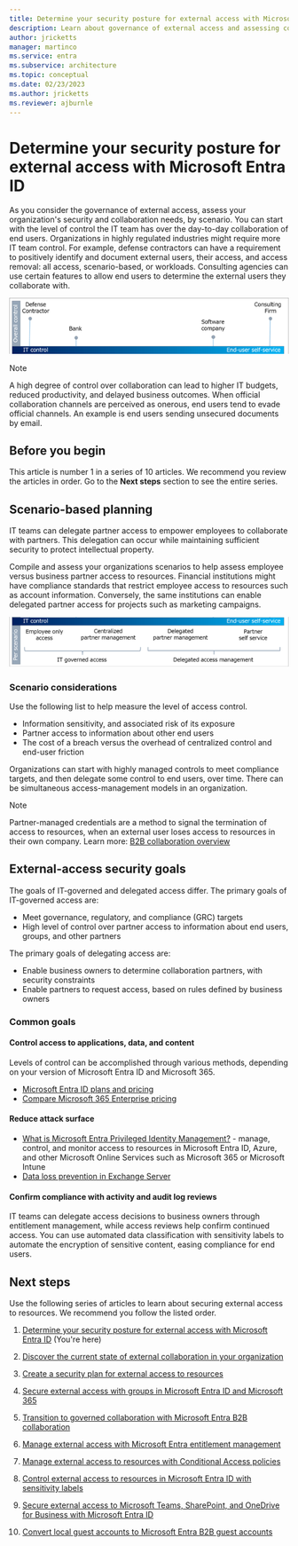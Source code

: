 ```yaml
---
title: Determine your security posture for external access with Microsoft Entra ID
description: Learn about governance of external access and assessing collaboration needs, by scenario
author: jricketts
manager: martinco
ms.service: entra
ms.subservice: architecture
ms.topic: conceptual
ms.date: 02/23/2023
ms.author: jricketts
ms.reviewer: ajburnle
---
```


# Determine your security posture for external access with Microsoft Entra ID

As you consider the governance of external access, assess your organization's security and collaboration needs, by scenario. You can start with the level of control the IT team has over the day-to-day collaboration of end users. Organizations in highly regulated industries might require more IT team control. For example, defense contractors can have a requirement to positively identify and document external users, their access, and access removal: all access, scenario-based, or workloads. Consulting agencies can use certain features to allow end users to determine the external users they collaborate with.

  ![Bar graph of the span from full IT team control, to end-user self service.](media/secure-external-access/1-overall-control.png)

   > [!NOTE]
   > A high degree of control over collaboration can lead to higher IT budgets, reduced productivity, and delayed business outcomes. When official collaboration channels are perceived as onerous, end users tend to evade official channels. An example is end users sending unsecured documents by email.

## Before you begin

This article is number 1 in a series of 10 articles. We recommend you review the articles in order. Go to the **Next steps** section to see the entire series.

## Scenario-based planning

IT teams can delegate partner access to empower employees to collaborate with partners. This delegation can occur while maintaining sufficient security to protect intellectual property.

Compile and assess your organizations scenarios to help assess employee versus business partner access to resources. Financial institutions might have compliance standards that restrict employee access to resources such as account information. Conversely, the same institutions can enable delegated partner access for projects such as marketing campaigns.

   ![Diagram of a balance of IT team goverened access to partner self-service.](media/secure-external-access/1-scenarios.png)

### Scenario considerations

Use the following list to help measure the level of access control.

- Information sensitivity, and associated risk of its exposure
- Partner access to information about other end users
- The cost of a breach versus the overhead of centralized control and end-user friction

Organizations can start with highly managed controls to meet compliance targets, and then delegate some control to end users, over time. There can be simultaneous access-management models in an organization.

> [!NOTE]
> Partner-managed credentials are a method to signal the termination of access to resources, when an external user loses access to resources in their own company. Learn more: [B2B collaboration overview](~/external-id/what-is-b2b.md)

## External-access security goals

The goals of IT-governed and delegated access differ. The primary goals of IT-governed access are:

- Meet governance, regulatory, and compliance (GRC) targets
- High level of control over partner access to information about end users, groups, and other partners

The primary goals of delegating access are:

- Enable business owners to determine collaboration partners, with security constraints
- Enable partners to request access, based on rules defined by business owners

### Common goals

#### Control access to applications, data, and content

Levels of control can be accomplished through various methods, depending on your version of Microsoft Entra ID and Microsoft 365.

- [Microsoft Entra ID plans and pricing](https://www.microsoft.com/security/business/identity-access-management/azure-ad-pricing)
- [Compare Microsoft 365 Enterprise pricing](https://www.microsoft.com/microsoft-365/compare-microsoft-365-enterprise-plans)

#### Reduce attack surface

- [What is Microsoft Entra Privileged Identity Management?](~/id-governance/privileged-identity-management/pim-configure.md) -  manage, control, and monitor access to resources in Microsoft Entra ID, Azure, and other Microsoft Online Services such as Microsoft 365 or Microsoft Intune
- [Data loss prevention in Exchange Server](/exchange/policy-and-compliance/data-loss-prevention/data-loss-prevention?view=exchserver-2019&preserve-view=true)

#### Confirm compliance with activity and audit log reviews

IT teams can delegate access decisions to business owners through entitlement management, while access reviews help confirm continued access. You can use automated data classification with sensitivity labels to automate the encryption of sensitive content, easing compliance for end users.

## Next steps

Use the following series of articles to learn about securing external access to resources. We recommend you follow the listed order.

1. [Determine your security posture for external access with Microsoft Entra ID](1-secure-access-posture.md) (You're here)

2. [Discover the current state of external collaboration in your organization](2-secure-access-current-state.md)

3. [Create a security plan for external access to resources](3-secure-access-plan.md)

4. [Secure external access with groups in Microsoft Entra ID and Microsoft 365](4-secure-access-groups.md)

5. [Transition to governed collaboration with Microsoft Entra B2B collaboration](5-secure-access-b2b.md)

6. [Manage external access with Microsoft Entra entitlement management](6-secure-access-entitlement-managment.md)

7. [Manage external access to resources with Conditional Access policies](7-secure-access-conditional-access.md)

8. [Control external access to resources in Microsoft Entra ID with sensitivity labels](8-secure-access-sensitivity-labels.md)

9. [Secure external access to Microsoft Teams, SharePoint, and OneDrive for Business with Microsoft Entra ID](9-secure-access-teams-sharepoint.md)

10. [Convert local guest accounts to Microsoft Entra B2B guest accounts](10-secure-local-guest.md)
